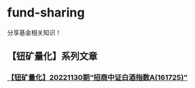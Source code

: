 # fund-sharing

分享基金相关知识！


## 【钮矿量化】系列文章

### <a href="https://github.com/nq-project/fund-sharing/blob/main/docs/%E3%80%90%E9%92%AE%E7%9F%BF%E9%87%8F%E5%8C%96%E3%80%9120221130%E6%9C%9F%E2%80%9C%E6%8B%9B%E5%95%86%E4%B8%AD%E8%AF%81%E7%99%BD%E9%85%92%E6%8C%87%E6%95%B0A(161725)%E2%80%9D.md" target="_blank">【钮矿量化】20221130期“招商中证白酒指数A(161725)”</a> 



